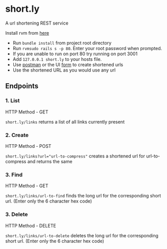 # short.ly

A url shortening REST service

Install rvm from [here](https://rvm.io/)

* Run `bundle install` from project root directory
* Run `rvmsudo rails s -p 80`. Enter your root password when prompted.
* If you are unable to run on port 80 try running on port 3001
* Add `127.0.0.1 short.ly` to your hosts file.
* Use [postman](https://www.getpostman.com/) or the UI [form](https://github.com/vak1793/shorten-me) to create shortened urls
* Use the shortened URL as you would use any url

## Endpoints
### 1. List
HTTP Method - GET

`short.ly/links` returns a list of all links currently present

### 2.  Create

HTTP Method - POST

`short.ly/links?url="url-to-compress"` creates a shortened url for url-to-compress and returns the same

### 3.  Find

HTTP Method - GET

`short.ly/links/url-to-find` finds the long url for the corresponding short url. (Enter only the 6 character hex code)

### 3.  Delete

HTTP Method - DELETE

`short.ly/links/url-to-delete` deletes the long url for the corresponding short url. (Enter only the 6 character hex code)
